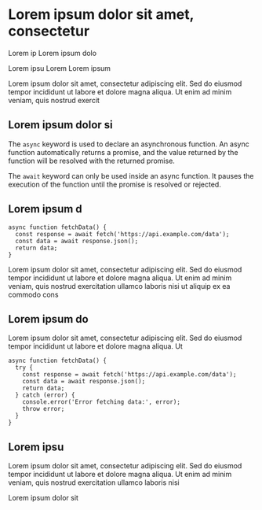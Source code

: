 Lorem ipsum dolor sit amet, consectetur
=======================================

Lorem ip Lorem ipsum dolo

Lorem ipsu Lorem Lorem ipsum

Lorem ipsum dolor sit amet, consectetur adipiscing elit. Sed do eiusmod tempor incididunt ut labore et dolore magna aliqua. Ut enim ad minim veniam, quis nostrud exercit

Lorem ipsum dolor si
--------------------

The `async` keyword is used to declare an asynchronous function. An async function automatically returns a promise, and the value returned by the function will be resolved with the returned promise.

The `await` keyword can only be used inside an async function. It pauses the execution of the function until the promise is resolved or rejected.

Lorem ipsum d
-------------

    
    async function fetchData() {
      const response = await fetch('https://api.example.com/data');
      const data = await response.json();
      return data;
    }
        

Lorem ipsum dolor sit amet, consectetur adipiscing elit. Sed do eiusmod tempor incididunt ut labore et dolore magna aliqua. Ut enim ad minim veniam, quis nostrud exercitation ullamco laboris nisi ut aliquip ex ea commodo cons

Lorem ipsum do
--------------

Lorem ipsum dolor sit amet, consectetur adipiscing elit. Sed do eiusmod tempor incididunt ut labore et dolore magna aliqua. Ut

    
    async function fetchData() {
      try {
        const response = await fetch('https://api.example.com/data');
        const data = await response.json();
        return data;
      } catch (error) {
        console.error('Error fetching data:', error);
        throw error;
      }
    }
        

Lorem ipsu
----------

Lorem ipsum dolor sit amet, consectetur adipiscing elit. Sed do eiusmod tempor incididunt ut labore et dolore magna aliqua. Ut enim ad minim veniam, quis nostrud exercitation ullamco laboris nisi

Lorem ipsum dolor sit